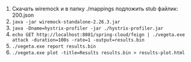 1. Скачать wiremock и в папку ./mappings подложить stub файлик: 200.json
2. `java -jar wiremock-standalone-2.26.3.jar`
3. `java -Dname=hystrix-profiler -jar ./hystrix-profiler.jar`
4. `echo GET http://localhost:8081/spring-cloud/feign | ./vegeta.exe attack -duration=100s -rate=1 -output=results.bin`
5. `./vegeta.exe report results.bin`
6. `./vegeta.exe plot -title=Results results.bin > results-plot.html`
